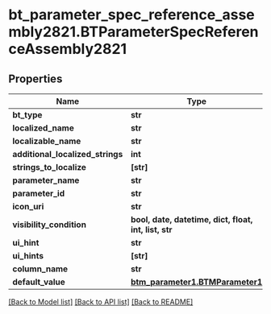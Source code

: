 # bt_parameter_spec_reference_assembly2821.BTParameterSpecReferenceAssembly2821

## Properties
Name | Type | Description | Notes
------------ | ------------- | ------------- | -------------
**bt_type** | **str** |  | [optional] 
**localized_name** | **str** |  | [optional] 
**localizable_name** | **str** |  | [optional] 
**additional_localized_strings** | **int** |  | [optional] 
**strings_to_localize** | **[str]** |  | [optional] 
**parameter_name** | **str** |  | [optional] 
**parameter_id** | **str** |  | [optional] 
**icon_uri** | **str** |  | [optional] 
**visibility_condition** | **bool, date, datetime, dict, float, int, list, str** |  | [optional] 
**ui_hint** | **str** |  | [optional] 
**ui_hints** | **[str]** |  | [optional] 
**column_name** | **str** |  | [optional] 
**default_value** | [**btm_parameter1.BTMParameter1**](BTMParameter1.md) |  | [optional] 

[[Back to Model list]](../README.md#documentation-for-models) [[Back to API list]](../README.md#documentation-for-api-endpoints) [[Back to README]](../README.md)


